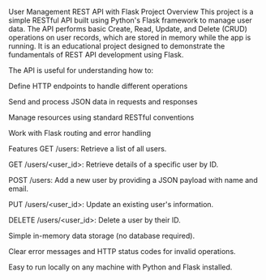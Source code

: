 User Management REST API with Flask
Project Overview
This project is a simple RESTful API built using Python's Flask framework to manage user data. The API performs basic Create, Read, Update, and Delete (CRUD) operations on user records, which are stored in memory while the app is running. It is an educational project designed to demonstrate the fundamentals of REST API development using Flask.

The API is useful for understanding how to:

Define HTTP endpoints to handle different operations

Send and process JSON data in requests and responses

Manage resources using standard RESTful conventions

Work with Flask routing and error handling

Features
GET /users: Retrieve a list of all users.

GET /users/<user_id>: Retrieve details of a specific user by ID.

POST /users: Add a new user by providing a JSON payload with name and email.

PUT /users/<user_id>: Update an existing user's information.

DELETE /users/<user_id>: Delete a user by their ID.

Simple in-memory data storage (no database required).

Clear error messages and HTTP status codes for invalid operations.

Easy to run locally on any machine with Python and Flask installed.
